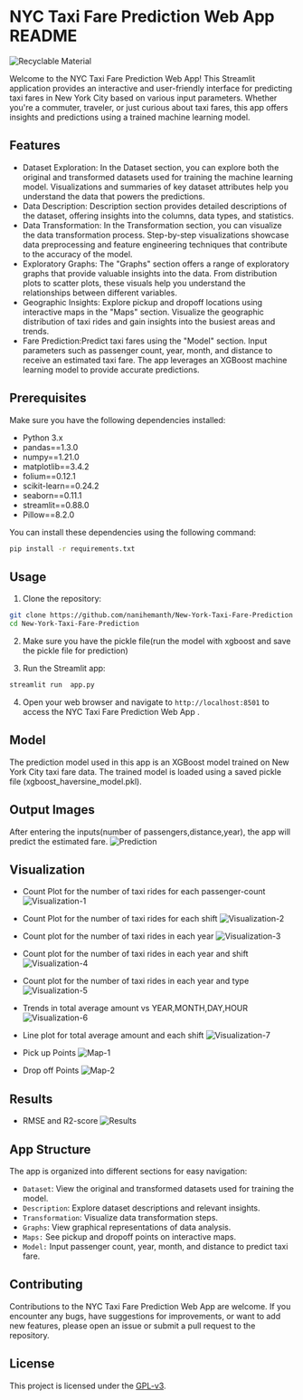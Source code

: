 # NYC Taxi Fare Prediction Web App README
![Recyclable Material](images/2.jpg)

Welcome to the NYC Taxi Fare Prediction Web App! This Streamlit application provides an interactive and user-friendly interface for predicting taxi fares in New York City based on various input parameters. Whether you're a commuter, traveler, or just curious about taxi fares, this app offers insights and predictions using a trained machine learning model.

## Features

- Dataset Exploration: In the Dataset section, you can explore both the original and transformed datasets used for training the machine learning model. Visualizations and summaries of key dataset attributes help you understand the data that powers the predictions.
- Data Description: Description section provides detailed descriptions of the dataset, offering insights into the columns, data types, and statistics.
- Data Transformation: In the Transformation section, you can visualize the data transformation process. Step-by-step visualizations showcase data preprocessing and feature engineering techniques that contribute to the accuracy of the model.
- Exploratory Graphs: The "Graphs" section offers a range of exploratory graphs that provide valuable insights into the data. From distribution plots to scatter plots, these visuals help you understand the relationships between different variables.
- Geographic Insights: Explore pickup and dropoff locations using interactive maps in the "Maps" section. Visualize the geographic distribution of taxi rides and gain insights into the busiest areas and trends.
- Fare Prediction:Predict taxi fares using the "Model" section. Input parameters such as passenger count, year, month, and distance to receive an estimated taxi fare. The app leverages an XGBoost machine learning model to provide accurate predictions.
## Prerequisites

Make sure you have the following dependencies installed:

- Python 3.x
- pandas==1.3.0
- numpy==1.21.0
- matplotlib==3.4.2
- folium==0.12.1
- scikit-learn==0.24.2
- seaborn==0.11.1
- streamlit==0.88.0
- Pillow==8.2.0

You can install these dependencies using the following command:

```bash
pip install -r requirements.txt
```

## Usage

1. Clone the repository:

```bash
git clone https://github.com/nanihemanth/New-York-Taxi-Fare-Prediction
cd New-York-Taxi-Fare-Prediction
```

2. Make sure you have the pickle file(run the model with xgboost and save the pickle file for prediction)

3. Run the Streamlit app:

```bash
streamlit run  app.py
```

4. Open your web browser and navigate to `http://localhost:8501` to access the NYC Taxi Fare Prediction Web App .

## Model

The prediction model used in this app is an XGBoost model trained on New York City taxi fare data. The trained model is loaded using a saved pickle file (xgboost_haversine_model.pkl).


## Output Images

After entering the inputs(number of passengers,distance,year), the app will predict the estimated fare.
	![Prediction](images/3.png)


## Visualization

- Count Plot for the number of taxi rides for each passenger-count
	![Visualization-1](images/g1.png)

- Count Plot for the number of taxi rides for each shift
	![Visualization-2](images/g2.png)

- Count plot for the number of taxi rides in each year
	![Visualization-3](images/g3.png)

- Count plot for the number of taxi rides in each year and shift
    ![Visualization-4](images/g4.png)

- Count plot for the number of taxi rides in each year and type
    ![Visualization-5](images/g5.png)

- Trends in total average amount vs YEAR,MONTH,DAY,HOUR
	![Visualization-6](images/g6.png)

- Line plot for total average amount and each shift
	![Visualization-7](images/g7.png)

- Pick up Points
	![Map-1](images/map1.png)

- Drop off  Points
	![Map-2](images/map2.png)

## Results

- RMSE and R2-score
	![Results](images/results.png)


## App Structure

The app is organized into different sections for easy navigation:

- `Dataset`: View the original and transformed datasets used for training the model.
- `Description`: Explore dataset descriptions and relevant insights.
- `Transformation`: Visualize data transformation steps.
- `Graphs`:  View graphical representations of data analysis.
- `Maps:` See pickup and dropoff points on interactive maps.
- `Model:` Input passenger count, year, month, and distance to predict taxi fare.



## Contributing

Contributions to the NYC Taxi Fare Prediction Web App are welcome. If you encounter any bugs, have suggestions for improvements, or want to add new features, please open an issue or submit a pull request to the repository.

## License

This project is licensed under the [GPL-v3](LICENSE).

